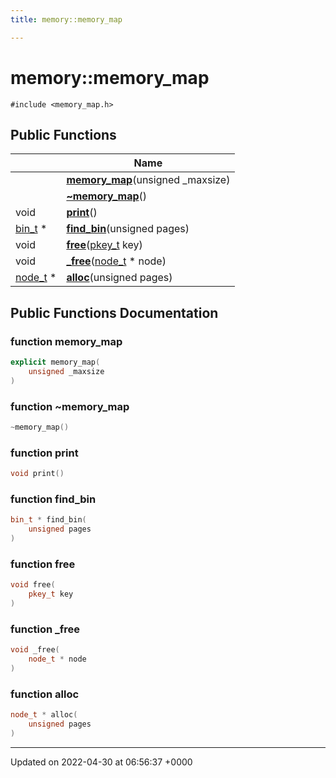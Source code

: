 ```yaml
---
title: memory::memory_map

---
```


# memory::memory_map






`#include <memory_map.h>`

## Public Functions

|                | Name           |
| -------------- | -------------- |
| | **[memory_map](Classes/classmemory_1_1memory__map.md#function-memory-map)**(unsigned _maxsize) |
| | **[~memory_map](Classes/classmemory_1_1memory__map.md#function-~memory-map)**() |
| void | **[print](Classes/classmemory_1_1memory__map.md#function-print)**() |
| [bin_t](Classes/structmemory_1_1bin__t.md) * | **[find_bin](Classes/classmemory_1_1memory__map.md#function-find-bin)**(unsigned pages) |
| void | **[free](Classes/classmemory_1_1memory__map.md#function-free)**([pkey_t](Files/patricia_8h.md#using-pkey-t) key) |
| void | **[_free](Classes/classmemory_1_1memory__map.md#function--free)**([node_t](Classes/structmemory_1_1node__t.md) * node) |
| [node_t](Classes/structmemory_1_1node__t.md) * | **[alloc](Classes/classmemory_1_1memory__map.md#function-alloc)**(unsigned pages) |

## Public Functions Documentation

### function memory_map

```cpp
explicit memory_map(
    unsigned _maxsize
)
```


### function ~memory_map

```cpp
~memory_map()
```


### function print

```cpp
void print()
```


### function find_bin

```cpp
bin_t * find_bin(
    unsigned pages
)
```


### function free

```cpp
void free(
    pkey_t key
)
```


### function _free

```cpp
void _free(
    node_t * node
)
```


### function alloc

```cpp
node_t * alloc(
    unsigned pages
)
```


-------------------------------

Updated on 2022-04-30 at 06:56:37 +0000
